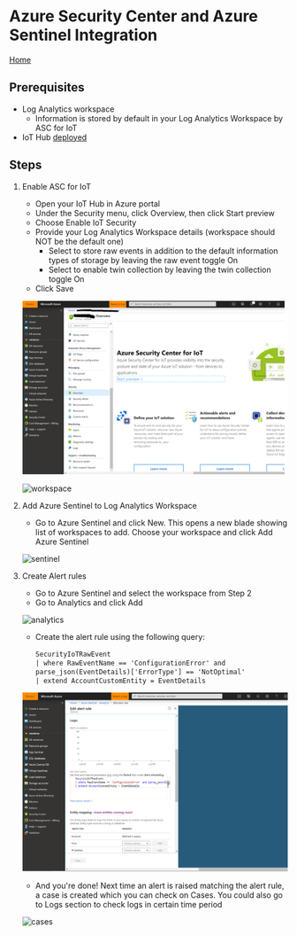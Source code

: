 # Azure Security Center and Azure Sentinel Integration

[Home](readme.md)

## Prerequisites

* Log Analytics workspace
  * Information is stored by default in your Log Analytics Workspace by ASC for IoT
* IoT Hub [deployed](readme.md)

## Steps

1. Enable ASC for IoT
   * Open your IoT Hub in Azure portal
   * Under the Security menu, click Overview, then click Start preview
   * Choose Enable IoT Security
   * Provide your Log Analytics Workspace details (workspace should NOT be the default one)
     * Select to store raw events in addition to the default information types of storage by leaving the raw event toggle On
     * Select to enable twin collection by leaving the twin collection toggle On
   * Click Save

   ![enable](../media/asc1.PNG)
  
   ![workspace](../media/asc2.png)

2. Add Azure Sentinel to Log Analytics Workspace
   * Go to Azure Sentinel and click New. This opens a new blade showing list of workspaces to add. Choose your workspace and click Add Azure Sentinel

   ![sentinel](../media/asc3.png)

3. Create Alert rules
   * Go to Azure Sentinel and select the workspace from Step 2
   * Go to Analytics and click Add

   ![analytics](../media/asc4.png)

   * Create the alert rule using the following query:

     ```text
     SecurityIoTRawEvent
     | where RawEventName == 'ConfigurationError' and parse_json(EventDetails)['ErrorType'] == 'NotOptimal'
     | extend AccountCustomEntity = EventDetails
     ```

   ![alertrule](../media/asc5.png)

   * And you're done! Next time an alert is raised matching the alert rule, a case is created which you can check on Cases. You could also go to Logs section to check logs in certain time period

   ![cases](../media/asc6.png)
